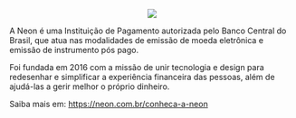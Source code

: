 <p align="center">
  <a href="https://neon.com.br">
    <img
      src="https://raw.githubusercontent.com/neon/.github/main/profile/cover.png"
    />
  </a>
</p>

A Neon é uma Instituição de Pagamento autorizada pelo Banco Central do Brasil, que atua nas modalidades de emissão de moeda eletrônica e emissão de instrumento pós pago.

Foi fundada em 2016 com a missão de unir tecnologia e design para redesenhar e simplificar a experiência financeira das pessoas, além de ajudá-las a gerir melhor o próprio dinheiro.

Saiba mais em: https://neon.com.br/conheca-a-neon
